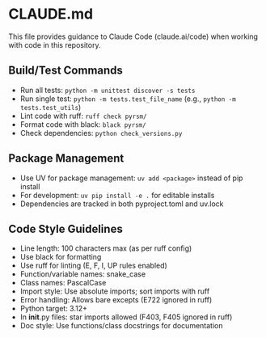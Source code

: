 # CLAUDE.md

This file provides guidance to Claude Code (claude.ai/code) when working with code in this repository.

## Build/Test Commands
- Run all tests: `python -m unittest discover -s tests`
- Run single test: `python -m tests.test_file_name` (e.g., `python -m tests.test_utils`)
- Lint code with ruff: `ruff check pyrsm/`
- Format code with black: `black pyrsm/`
- Check dependencies: `python check_versions.py`

## Package Management
- Use UV for package management: `uv add <package>` instead of pip install
- For development: `uv pip install -e .` for editable installs
- Dependencies are tracked in both pyproject.toml and uv.lock

## Code Style Guidelines
- Line length: 100 characters max (as per ruff config)
- Use black for formatting
- Use ruff for linting (E, F, I, UP rules enabled)
- Function/variable names: snake_case
- Class names: PascalCase
- Import style: Use absolute imports; sort imports with ruff
- Error handling: Allows bare excepts (E722 ignored in ruff)
- Python target: 3.12+
- In __init__.py files: star imports allowed (F403, F405 ignored in ruff)
- Doc style: Use functions/class docstrings for documentation